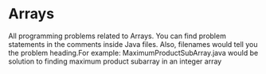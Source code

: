 # Arrays
All programming problems related to Arrays. You can find problem statements in the comments inside Java files. 
Also, filenames would tell you the problem heading.For example: MaximumProductSubArray.java would be solution to finding maximum product subarray in an integer array
